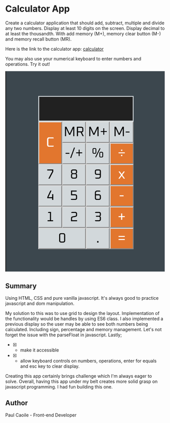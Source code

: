 # Calculator App

Create a calculator application that should add, subtract, multiple and divide any two numbers. Display at least 10 digits on the screen. Display decimal to at least the thousandth. With add memory (M+), memory clear button (M-) and memory recall button (MR).

Here is the link to the calculator app: [calculator](https://m2paulc.github.io/calculator-app/)

You may also use your numerical keyboard to enter numbers and operations. Try it out!

![Calculator](assets/calculator-app.png)

## Summary

Using HTML, CSS and pure vanilla javascript. It's always good to practice javascript and dom manipulation. 

My solution to this was to use grid to design the layout. Implementation of the functionality would be handles by using ES6 class. I also implemented a previous display so the user may be able to see both numbers being calculated. Including sign, percentage and memory management. Let's not forget the issue with the parseFloat in javascript. Lastly;

* [x] - make it accessible
* [x] - allow keyboard controls on numbers, operations, enter for equals and esc key to clear display.

Creating this app certainly brings challenge which I'm always eager to solve. Overall, having this app under my belt creates more solid grasp on javascript programming. I had fun building this one.

## Author

Paul Caoile - Front-end Developer

